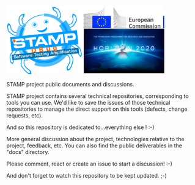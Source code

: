 ![Docs-Forum - STAMP Product - European Commission - H2020](docs/images/logo_readme_md.png)


STAMP project public documents and discussions.

STAMP project contains several technical repositories, corresponding to tools you can use.
We'd like to save the issues of those technical repositories to manage the direct support on this tools (defects, change requests, etc).

And so this repository is dedicated to...everything else ! :-)

More general discussion about the project, technologies relative to the project, feedback, etc. You can also find the public deliverables in the "docs" directory.

Please comment, react or create an issue to start a discussion! :-)

And don't forget to watch this repository to be kept updated. ;-)
